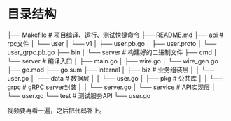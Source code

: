 # 目录结构
├── Makefile        # 项目编译、运行、测试快捷命令
├── README.md
├── api             # rpc文件
│   └── user
│       └── v1
│           ├── user.pb.go
│           ├── user.proto
│           └── user_grpc.pb.go
├── bin
│   └── server      # 构建好的二进制文件
├── cmd
│   └── server      # 编译入口
│       ├── main.go
│       ├── wire.go
│       └── wire_gen.go
├── go.mod
├── go.sum
├── internal
│   ├── biz         # 业务组装层
│   │   └── user.go
│   ├── data        # 数据层
│   │   └── user.go
│   ├── pkg         # 公共库
│   │   └── grpc    # gRPC server封装
│   │       └── server.go
│   └── service     # API实现层
│       └── user.go
└── test            # 测试服务API
    └── user.go
    
    
视频要再看一遍，之后把代码补上。
